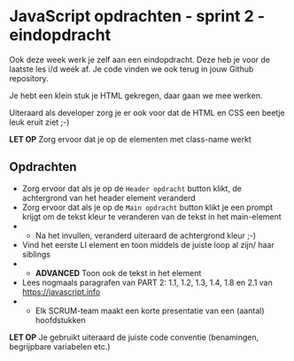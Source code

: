 # JavaScript opdrachten - sprint 2 - eindopdracht

Ook deze week werk je zelf aan een eindopdracht. Deze heb je voor de laatste les i/d week af. Je code vinden we 
ook terug in jouw Github repository.

Je hebt een klein stuk je HTML gekregen, daar gaan we mee werken.

Uiteraard als developer zorg je er ook voor dat de HTML en CSS een beetje leuk eruit ziet ;-) 

**LET OP** Zorg ervoor dat je op de elementen met class-name werkt

## Opdrachten
* Zorg ervoor dat als je op de ```Header opdracht``` button klikt, de achtergrond van het header element veranderd
* Zorg ervoor dat als je op de ```Main opdracht``` button klikt je een prompt krijgt om de tekst kleur te veranderen 
van de tekst in het main-element
* * Na het invullen, veranderd uiteraard de achtergrond kleur ;-)
* Vind het eerste LI element en toon middels de juiste loop al zijn/ haar siblings
* * **ADVANCED** Toon ook de tekst in het element
* Lees nogmaals paragrafen van PART 2: 1.1, 1.2, 1.3, 1.4, 1.8 en 2.1 van https://javascript.info
* * Elk SCRUM-team maakt een korte presentatie van een (aantal) hoofdstukken

**LET OP** Je gebruikt uiteraard de juiste code conventie (benamingen, begrijpbare
variabelen etc.)